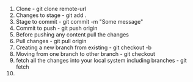 
1. Clone - git clone remote-url
2. Changes to stage - git add .
3. Stage to commit - git commit -m "Some message"
4. Commit to push - git push origin <branch-name>
5. Before pushing any content pull the changes 
6. Pull changes - git pull origin <branch-name>
7. Creating a new branch from existing - git checkout -b <branch-name>
8. Moving from one branch to other branch - git checkout <branch-name>
9. fetch all the changes into your local system including branches - git fetch
10. 
